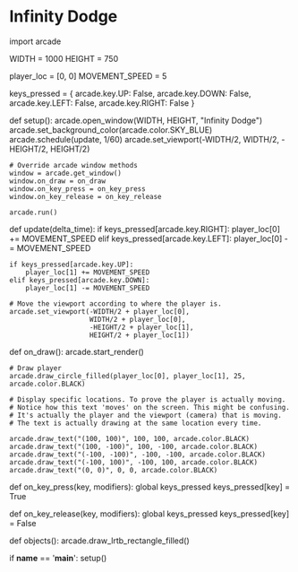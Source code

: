 # Infinity Dodge

import arcade


WIDTH = 1000
HEIGHT = 750

player_loc = [0, 0]
MOVEMENT_SPEED = 5

keys_pressed = {
    arcade.key.UP: False,
    arcade.key.DOWN: False,
    arcade.key.LEFT: False,
    arcade.key.RIGHT: False
}


def setup():
    arcade.open_window(WIDTH, HEIGHT, "Infinity Dodge")
    arcade.set_background_color(arcade.color.SKY_BLUE)
    arcade.schedule(update, 1/60)
    arcade.set_viewport(-WIDTH/2, WIDTH/2, -HEIGHT/2, HEIGHT/2)

    # Override arcade window methods
    window = arcade.get_window()
    window.on_draw = on_draw
    window.on_key_press = on_key_press
    window.on_key_release = on_key_release

    arcade.run()


def update(delta_time):
    if keys_pressed[arcade.key.RIGHT]:
        player_loc[0] += MOVEMENT_SPEED
    elif keys_pressed[arcade.key.LEFT]:
        player_loc[0] -= MOVEMENT_SPEED

    if keys_pressed[arcade.key.UP]:
        player_loc[1] += MOVEMENT_SPEED
    elif keys_pressed[arcade.key.DOWN]:
        player_loc[1] -= MOVEMENT_SPEED

    # Move the viewport according to where the player is.
    arcade.set_viewport(-WIDTH/2 + player_loc[0],
                        WIDTH/2 + player_loc[0],
                        -HEIGHT/2 + player_loc[1],
                        HEIGHT/2 + player_loc[1])


def on_draw():
    arcade.start_render()

    # Draw player
    arcade.draw_circle_filled(player_loc[0], player_loc[1], 25, arcade.color.BLACK)

    # Display specific locations. To prove the player is actually moving.
    # Notice how this text 'moves' on the screen. This might be confusing.
    # It's actually the player and the viewport (camera) that is moving.
    # The text is actually drawing at the same location every time.

    arcade.draw_text("(100, 100)", 100, 100, arcade.color.BLACK)
    arcade.draw_text("(100, -100)", 100, -100, arcade.color.BLACK)
    arcade.draw_text("(-100, -100)", -100, -100, arcade.color.BLACK)
    arcade.draw_text("(-100, 100)", -100, 100, arcade.color.BLACK)
    arcade.draw_text("(0, 0)", 0, 0, arcade.color.BLACK)

def on_key_press(key, modifiers):
    global keys_pressed
    keys_pressed[key] = True


def on_key_release(key, modifiers):
    global keys_pressed
    keys_pressed[key] = False

def objects():
    arcade.draw_lrtb_rectangle_filled()



if __name__ == '__main__':
    setup()

